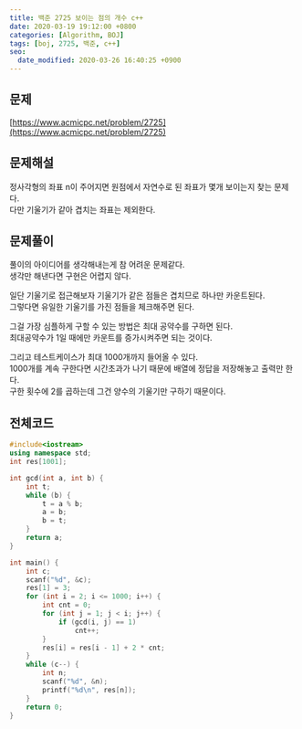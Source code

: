```yaml
---
title: 백준 2725 보이는 점의 개수 c++
date: 2020-03-19 19:12:00 +0800
categories: [Algorithm, BOJ]
tags: [boj, 2725, 백준, c++]
seo:
  date_modified: 2020-03-26 16:40:25 +0900
---
```


## 문제
[https://www.acmicpc.net/problem/2725](https://www.acmicpc.net/problem/2725)  


## 문제해설
정사각형의 좌표 n이 주어지면 원점에서 자연수로 된 좌표가 몇개 보이는지 찾는 문제다.  
다만 기울기가 같아 겹치는 좌표는 제외한다.  


## 문제풀이
풀이의 아이디어를 생각해내는게 참 어려운 문제같다.  
생각만 해낸다면 구현은 어렵지 않다.  

일단 기울기로 접근해보자 기울기가 같은 점들은 겹치므로 하나만 카운트된다.  
그렇다면 유일한 기울기를 가진 점들을 체크해주면 된다.  

그걸 가장 심플하게 구할 수 있는 방법은 최대 공약수를 구하면 된다.  
최대공약수가 1일 때에만 카운트를 증가시켜주면 되는 것이다.

그리고 테스트케이스가 최대 1000개까지 들어올 수 있다.  
1000개를 계속 구한다면 시간초과가 나기 때문에 배열에 정답을 저장해놓고 출력만 한다.  
구한 횟수에 2를 곱하는데 그건 양수의 기울기만 구하기 때문이다.  


## 전체코드
```c++
#include<iostream>
using namespace std;
int res[1001];

int gcd(int a, int b) {
	int t;
	while (b) {
		t = a % b;
		a = b;
		b = t;
	}
	return a;
}

int main() {
	int c;
	scanf("%d", &c);
	res[1] = 3;
	for (int i = 2; i <= 1000; i++) {
		int cnt = 0;
		for (int j = 1; j < i; j++) {
			if (gcd(i, j) == 1)
				cnt++;
		}
		res[i] = res[i - 1] + 2 * cnt;
	}
	while (c--) {
		int n;
		scanf("%d", &n);
		printf("%d\n", res[n]);
	}
	return 0;
}
```